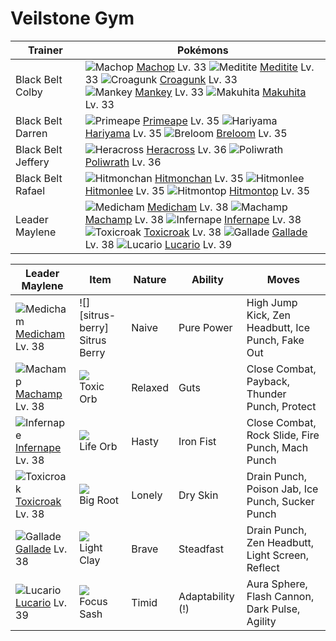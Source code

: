 # Veilstone Gym

Trainer                    | Pokémons
---                        | ---
Black Belt Colby           | ![][066]  [Machop] Lv. 33  ![][307]  [Meditite] Lv. 33  ![][453]  [Croagunk] Lv. 33 <br> ![][056]  [Mankey] Lv. 33  ![][296]  [Makuhita] Lv. 33
Black Belt Darren          | ![][057]  [Primeape] Lv. 35  ![][297]  [Hariyama] Lv. 35  ![][286]  [Breloom] Lv. 35
Black Belt Jeffery         | ![][214]  [Heracross] Lv. 36  ![][062]  [Poliwrath] Lv. 36
Black Belt Rafael          | ![][107]  [Hitmonchan] Lv. 35  ![][106]  [Hitmonlee] Lv. 35  ![][237]  [Hitmontop] Lv. 35
Leader Maylene             | ![][308]  [Medicham] Lv. 38  ![][068]  [Machamp] Lv. 38  ![][392]  [Infernape] Lv. 38 <br> ![][454]  [Toxicroak] Lv. 38  ![][475]  [Gallade] Lv. 38  ![][448]  [Lucario] Lv. 39

Leader Maylene     | Item         | Nature  | Ability       | Moves
---                | ---          | ---     | ---           | ---
![][308]<br> [Medicham] Lv. 38        | ![][sitrus-berry]<br> Sitrus Berry      | Naive    | Pure Power          | High Jump Kick, Zen Headbutt, Ice Punch, Fake Out
![][068]<br> [Machamp] Lv. 38         | ![][toxic-orb]<br> Toxic Orb            | Relaxed  | Guts                | Close Combat, Payback, Thunder Punch, Protect
![][392]<br> [Infernape] Lv. 38       | ![][life-orb]<br> Life Orb              | Hasty    | Iron Fist           | Close Combat, Rock Slide, Fire Punch, Mach Punch
![][454]<br> [Toxicroak] Lv. 38       | ![][big-root]<br> Big Root              | Lonely   | Dry Skin            | Drain Punch, Poison Jab, Ice Punch, Sucker Punch
![][475]<br> [Gallade] Lv. 38         | ![][light-clay]<br> Light Clay          | Brave    | Steadfast           | Drain Punch, Zen Headbutt, Light Screen, Reflect
![][448]<br> [Lucario] Lv. 39         | ![][focus-sash]<br> Focus Sash          | Timid    | Adaptability (!)    | Aura Sphere, Flash Cannon, Dark Pulse, Agility


[056]: https://raw.githubusercontent.com/PokeAPI/sprites/master/sprites/pokemon/56.png "Mankey"
[057]: https://raw.githubusercontent.com/PokeAPI/sprites/master/sprites/pokemon/57.png "Primeape"
[062]: https://raw.githubusercontent.com/PokeAPI/sprites/master/sprites/pokemon/62.png "Poliwrath"
[066]: https://raw.githubusercontent.com/PokeAPI/sprites/master/sprites/pokemon/66.png "Machop"
[068]: https://raw.githubusercontent.com/PokeAPI/sprites/master/sprites/pokemon/68.png "Machamp"
[106]: https://raw.githubusercontent.com/PokeAPI/sprites/master/sprites/pokemon/106.png "Hitmonlee"
[107]: https://raw.githubusercontent.com/PokeAPI/sprites/master/sprites/pokemon/107.png "Hitmonchan"
[214]: https://raw.githubusercontent.com/PokeAPI/sprites/master/sprites/pokemon/214.png "Heracross"
[237]: https://raw.githubusercontent.com/PokeAPI/sprites/master/sprites/pokemon/237.png "Hitmontop"
[286]: https://raw.githubusercontent.com/PokeAPI/sprites/master/sprites/pokemon/286.png "Breloom"
[296]: https://raw.githubusercontent.com/PokeAPI/sprites/master/sprites/pokemon/296.png "Makuhita"
[297]: https://raw.githubusercontent.com/PokeAPI/sprites/master/sprites/pokemon/297.png "Hariyama"
[307]: https://raw.githubusercontent.com/PokeAPI/sprites/master/sprites/pokemon/307.png "Meditite"
[308]: https://raw.githubusercontent.com/PokeAPI/sprites/master/sprites/pokemon/308.png "Medicham"
[392]: https://raw.githubusercontent.com/PokeAPI/sprites/master/sprites/pokemon/392.png "Infernape"
[448]: https://raw.githubusercontent.com/PokeAPI/sprites/master/sprites/pokemon/448.png "Lucario"
[453]: https://raw.githubusercontent.com/PokeAPI/sprites/master/sprites/pokemon/453.png "Croagunk"
[454]: https://raw.githubusercontent.com/PokeAPI/sprites/master/sprites/pokemon/454.png "Toxicroak"
[475]: https://raw.githubusercontent.com/PokeAPI/sprites/master/sprites/pokemon/475.png "Gallade"
[Mankey]: pokemon_changes/056/
[Primeape]: pokemon_changes/057/
[Poliwrath]: pokemon_changes/062/
[Machop]: pokemon_changes/066/
[Machamp]: pokemon_changes/068/
[Hitmonlee]: pokemon_changes/106/
[Hitmonchan]: pokemon_changes/107/
[Heracross]: pokemon_changes/214/
[Hitmontop]: pokemon_changes/237/
[Breloom]: pokemon_changes/286/
[Makuhita]: pokemon_changes/296/
[Hariyama]: pokemon_changes/297/
[Meditite]: pokemon_changes/307/
[Medicham]: pokemon_changes/308/
[Infernape]: pokemon_changes/392/
[Lucario]: pokemon_changes/448/
[Croagunk]: pokemon_changes/453/
[Toxicroak]: pokemon_changes/454/
[Gallade]: pokemon_changes/475/
[big-root]: https://raw.githubusercontent.com/PokeAPI/sprites/master/sprites/items/big-root.png
[focus-sash]: https://raw.githubusercontent.com/PokeAPI/sprites/master/sprites/items/focus-sash.png
[toxic-orb]: https://raw.githubusercontent.com/PokeAPI/sprites/master/sprites/items/toxic-orb.png
[life-orb]: https://raw.githubusercontent.com/PokeAPI/sprites/master/sprites/items/life-orb.png
[light-clay]: https://raw.githubusercontent.com/PokeAPI/sprites/master/sprites/items/light-clay.png
